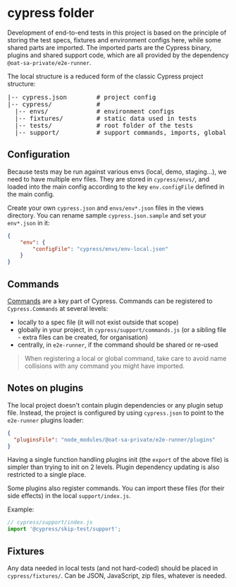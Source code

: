 # cypress folder

Development of end-to-end tests in this project is based on the principle of storing the test specs, fixtures and environment configs here, while some shared parts are imported. The imported parts are the Cypress binary, plugins and shared support code, which are all provided by the dependency `@oat-sa-private/e2e-runner`.

The local structure is a reduced form of the classic Cypress project structure:

<pre>
|-- cypress.json        # project config
|-- cypress/            #
  |-- envs/             # environment configs
  |-- fixtures/         # static data used in tests
  |-- tests/            # root folder of the tests
  |-- support/          # support commands, imports, global setup
</pre>

## Configuration

Because tests may be run against various envs (local, demo, staging...), we need to have multiple env files. They are stored in `cypress/envs/`, and loaded into the main config according to the key `env.configFile` defined in the main config.

Create your own `cypress.json` and `envs/env*.json` files in the views directory. You can rename sample `cypress.json.sample` and set your `env*.json` in it:
```json
{
    "env": {
        "configFile": "cypress/envs/env-local.json"
    }
}
```

## Commands

[Commands](https://docs.cypress.io/api/cypress-api/custom-commands.html) are a key part of Cypress. Commands can be registered to `Cypress.Commands` at several levels:

- locally to a spec file (it will not exist outside that scope)
- globally in your project, in `cypress/support/commands.js` (or a sibling file - extra files can be created, for organisation)
- centrally, in `e2e-runner`, if the command should be shared or re-used

> When registering a local or global command, take care to avoid name collisions with any command you might have imported.
## Notes on plugins

The local project doesn't contain plugin dependencies or any plugin setup file. Instead, the project is configured by using `cypress.json` to point to the `e2e-runner` plugins loader:

```json
{
  "pluginsFile": "node_modules/@oat-sa-private/e2e-runner/plugins"
}
```

Having a single function handling plugins init (the `export` of the above file) is simpler than trying to init on 2 levels. Plugin dependency updating is also restricted to a single place.

Some plugins also register commands. You can import these files (for their side effects) in the local `support/index.js`.

Example:

```js
// cypress/support/index.js
import '@cypress/skip-test/support';
```

## Fixtures

Any data needed in local tests (and not hard-coded) should be placed in `cypress/fixtures/`. Can be JSON, JavaScript, zip files, whatever is needed.
